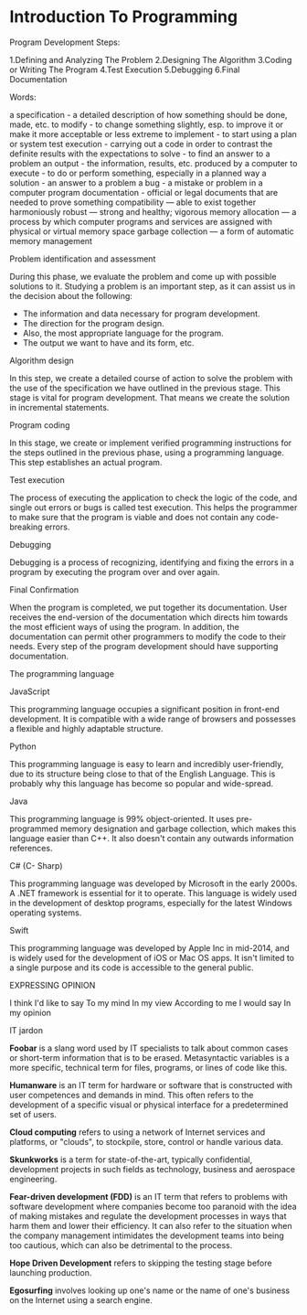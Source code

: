 # Introduction To Programming

Program Development Steps:

1.Defining and Analyzing The Problem 
2.Designing The Algorithm 
3.Coding or Writing The Program 
4.Test Execution
5.Debugging 
6.Final Documentation 

Words:

a specification - a detailed description of how something should be done, made, etc.
to modify - to change something slightly, esp. to improve it or make it more acceptable
or less extreme
to implement - to start using a plan or system
test execution - carrying out a code in order to contrast the definite results
with the expectations
to solve - to find an answer to a problem
an output - the information, results, etc. produced by a computer
to execute - to do or perform something, especially in a planned way
a solution - an answer to a problem
a bug - a mistake or problem in a computer program
documentation - official or legal documents that are needed to prove something
compatibility — able to exist together harmoniously
robust — strong and healthy; vigorous
memory allocation — a process by which computer programs and services are assigned
with physical or virtual memory space
garbage collection — a form of automatic memory management

Problem identification and assessment

During this phase, we evaluate the problem and come up with possible solutions to
it. Studying a problem is an important step, as it can assist us in the decision
about the following:

- The information and data necessary for program development.
- The direction for the program design.
- Also, the most appropriate language for the program.
- The output we want to have and its form, etc.

Algorithm design

In this step, we create a detailed course of action to solve the problem with the
use of the specification we have outlined in the previous stage. This stage is vital
for program development. That means we create the solution in incremental statements.

Program coding

In this stage, we create or implement verified programming instructions for the
steps outlined in the previous phase, using a programming language. This step
establishes an actual program.

Test execution

The process of executing the application to check the logic of the code, and single
out errors or bugs is called test execution. This helps the programmer to make sure
that the program is viable and does not contain any code-breaking errors.

Debugging

Debugging is a process of recognizing, identifying and fixing the errors in a program
by executing the program over and over again.

Final Confirmation

When the program is completed, we put together its documentation. User receives
the end-version of the documentation which directs him towards the most efficient
ways of using the program. In addition, the documentation can permit other programmers 
to modify the code to their needs. Every step of the program development should
have supporting documentation.

The programming language

JavaScript

This programming language occupies a significant position in front-end development.
It is compatible with a wide range of browsers and possesses a flexible and highly
adaptable structure.

Python

This programming language is easy to learn and incredibly user-friendly, due to
its structure being close to that of the English Language. This is probably why
this language has become so popular and wide-spread.

Java

This programming language is 99% object-oriented. It uses pre-programmed memory
designation and garbage collection, which makes this language easier than C++.
It also doesn't contain any outwards information references.

C# (C- Sharp)

This programming language was developed by Microsoft in the early 2000s. A .NET
framework is essential for it to operate. This language is widely used in the
development of desktop programs, especially for the latest Windows operating systems.

Swift

This programming language was developed by Apple Inc in mid-2014, and is widely
used for the development of iOS or Mac OS apps. It isn't limited to a single purpose
and its code is accessible to the general public.

EXPRESSING OPINION

I think
I'd like to say
To my mind
In my view
According to me
I would say
In my opinion

IT jardon

**Foobar** is a slang word used by IT specialists to talk about common cases or
short-term information that is to be erased. Metasyntactic variables is a more
specific, technical term for files, programs, or lines of code like this.

**Humanware** is an IT term for hardware or software that is constructed with user
competences and demands in mind. This often refers to the development of a specific
visual or physical interface for a predetermined set of users.

**Cloud computing** refers to using a network of Internet services and platforms,
or "clouds", to stockpile, store, control or handle various data.

**Skunkworks** is a term for state-of-the-art, typically confidential, development
projects in such fields as technology, business and aerospace engineering.

**Fear-driven development (FDD)** is an IT term that refers to problems with software
development where companies become too paranoid with the idea of making mistakes
and regulate the development processes in ways that harm them and lower their efficiency.
It can also refer to the situation when the company management intimidates the
development teams into being too cautious, which can also be detrimental to the process.

**Hope Driven Development** refers to skipping the testing stage before launching
production.

**Egosurfing** involves looking up one's name or the name of one's business on the
Internet using a search engine.






